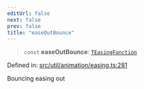 ```yaml
---
editUrl: false
next: false
prev: false
title: "easeOutBounce"
---
```


> `const` **easeOutBounce**: [`TEasingFunction`](/api/fabric/namespaces/util/type-aliases/teasingfunction/)

Defined in: [src/util/animation/easing.ts:281](https://github.com/fabricjs/fabric.js/blob/8206f10a405480a7ba988ff6cfdde6412c1f13f8/src/util/animation/easing.ts#L281)

Bouncing easing out
